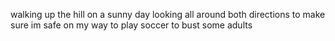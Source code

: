 walking up the hill
on a sunny day
looking all around
both directions to make sure im safe
on my way 
to play soccer
to bust some adults
